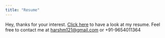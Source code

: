 ```yaml
---
title: "Resume"
---
```

<head>
  <!-- Global site tag (gtag.js) - Google Analytics -->
<script async src="https://www.googletagmanager.com/gtag/js?id=G-2QHSF0Q5FG"></script>
<script>
  window.dataLayer = window.dataLayer || [];
  function gtag(){dataLayer.push(arguments);}
  gtag('js', new Date());

  gtag('config', 'G-2QHSF0Q5FG');
</script>
</head>

Hey, thanks for your interest. [Click here](/PDFs/HarshMaheshwari_CV.pdf) to have a look at my resume. 
Feel free to contact me at [harshm121@gmail.com](mailto:harshm121@gmail.com) or +91-9654011364

